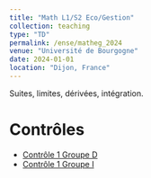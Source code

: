 ```yaml
---
title: "Math L1/S2 Eco/Gestion"
collection: teaching
type: "TD"
permalink: /ense/matheg_2024
venue: "Université de Bourgogne"
date: 2024-01-01
location: "Dijon, France"
---
```


Suites, limites, dérivées, intégration.

Contrôles
======
* [Contrôle 1 Groupe D](https://irosassoto.github.io/files/Cotrole1D.pdf)
* [Contrôle 1 Groupe I](https://irosassoto.github.io/files/Cotrole1I.pdf)
